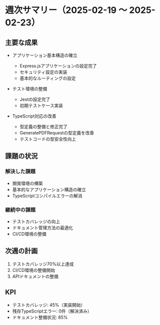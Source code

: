 # 週次サマリー（2025-02-19 ～ 2025-02-23）

## 主要な成果
- アプリケーション基本構造の確立
  - Express.jsアプリケーションの設定完了
  - セキュリティ設定の実装
  - 基本的なルーティングの設定

- テスト環境の整備
  - Jestの設定完了
  - 初期テストケース実装

- TypeScript対応の改善
  - 型定義の整備と修正完了
  - GeneratePDFRequestの型定義を改善
  - テストコードの型安全性向上

## 課題の状況
### 解決した課題
- 開発環境の構築
- 基本的なアプリケーション構造の確立
- TypeScriptコンパイルエラーの解消

### 継続中の課題
- テストカバレッジの向上
- ドキュメント管理方法の最適化
- CI/CD環境の整備

## 次週の計画
1. テストカバレッジ70%以上達成
2. CI/CD環境の整備開始
3. APIドキュメントの整備

## KPI
- テストカバレッジ: 45%（実装開始）
- 残存TypeScriptエラー: 0件（解決済み）
- ドキュメント整備状況: 85%
